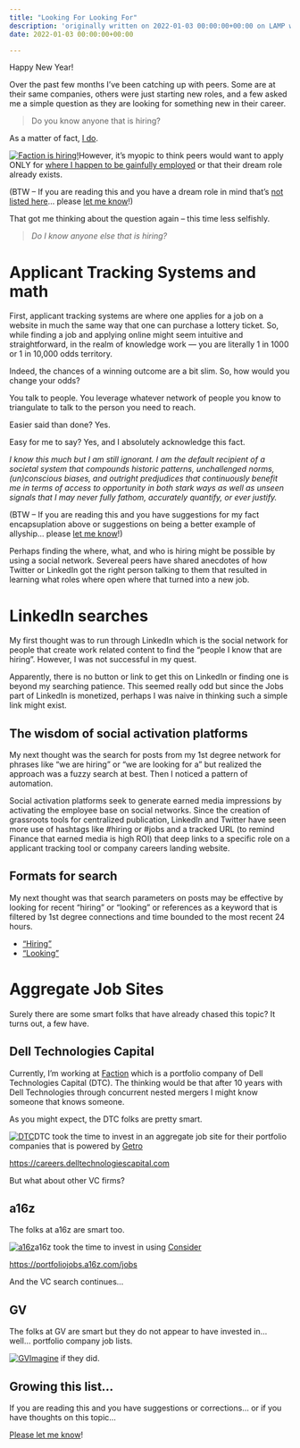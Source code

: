 ```yaml
---
title: "Looking For Looking For"
description: 'originally written on 2022-01-03 00:00:00+00:00 on LAMP with vi, WordPress, Jekyll, Gatsby Cloud, Netlify, Revue, Substack, or Buttondown'
date: 2022-01-03 00:00:00+00:00

---
```


Happy New Year!

Over the past few months I’ve been catching up with peers. Some are at their same companies, others were just starting new roles, and a few asked me a simple question as they are looking for something new in their career.


> Do you know anyone that is hiring?
> 
> 

As a matter of fact, [I do](https://grnh.se/66f4d22d4us).

[![Faction is hiring!](https://substack.com/img/missing-image.png "Faction is hiring!")](https://substackcdn.com/image/fetch/f_auto,q_auto:good,fl_progressive:steep/https%3A%2F%2Fsubstack.com%2Fimg%2Fmissing-image.png)However, it’s myopic to think peers would want to apply ONLY for [where I happen to be gainfully employed](https://grnh.se/66f4d22d4us) or that their dream role already exists.

(BTW – If you are reading this and you have a dream role in mind that’s [not listed here](https://grnh.se/66f4d22d4us)… please [let me know](https://jaycuthrell.com/contact)!)

That got me thinking about the question again – this time less selfishly.


> *Do I know anyone else that is hiring?*
> 
> 

Applicant Tracking Systems and math
===================================

First, applicant tracking systems are where one applies for a job on a website in much the same way that one can purchase a lottery ticket. So, while finding a job and applying online might seem intuitive and straightforward, in the realm of knowledge work — you are literally 1 in 1000 or 1 in 10,000 odds territory.

Indeed, the chances of a winning outcome are a bit slim. So, how would you change your odds?

You talk to people. You leverage whatever network of people you know to triangulate to talk to the person you need to reach.

Easier said than done? Yes.

Easy for me to say? Yes, and I absolutely acknowledge this fact.

*I know this much but I am still ignorant. I am the default recipient of a societal system that compounds historic patterns, unchallenged norms, (un)conscious biases, and outright predjudices that continuously benefit me in terms of access to opportunity in both stark ways as well as unseen signals that I may never fully fathom, accurately quantify, or ever justify.*

(BTW – If you are reading this and you have suggestions for my fact encapsuplation above or suggestions on being a better example of allyship… please [let me know](https://jaycuthrell.com/contact)!)

Perhaps finding the where, what, and who is hiring might be possible by using a social network. Severeal peers have shared anecdotes of how Twitter or LinkedIn got the right person talking to them that resulted in learning what roles where open where that turned into a new job.

LinkedIn searches
=================

My first thought was to run through LinkedIn which is the social network for people that create work related content to find the “people I know that are hiring”. However, I was not successful in my quest.

Apparently, there is no button or link to get this on LinkedIn or finding one is beyond my searching patience. This seemed really odd but since the Jobs part of LinkedIn is monetized, perhaps I was naive in thinking such a simple link might exist.

The wisdom of social activation platforms
-----------------------------------------

My next thought was the search for posts from my 1st degree network for phrases like “we are hiring” or “we are looking for a” but realized the approach was a fuzzy search at best. Then I noticed a pattern of automation.

Social activation platforms seek to generate earned media impressions by activating the employee base on social networks. Since the creation of grassroots tools for centralized publication, LinkedIn and Twitter have seen more use of hashtags like #hiring or #jobs and a tracked URL (to remind Finance that earned media is high ROI) that deep links to a specific role on a applicant tracking tool or company careers landing website.

Formats for search
------------------

My next thought was that search parameters on posts may be effective by looking for recent “hiring” or “looking” or references as a keyword that is filtered by 1st degree connections and time bounded to the most recent 24 hours.

* [“Hiring”](https://www.linkedin.com/search/results/content/?datePosted=%22past-24h%22&keywords=hiring&origin=GLOBAL_SEARCH_HEADER&postedBy=%5B%22first%22%5D)
* [“Looking”](https://www.linkedin.com/search/results/content/?datePosted=%22past-24h%22&keywords=looking&origin=GLOBAL_SEARCH_HEADER&postedBy=%5B%22first%22%5D)

Aggregate Job Sites
===================

Surely there are some smart folks that have already chased this topic? It turns out, a few have.

Dell Technologies Capital
-------------------------

Currently, I’m working at [Faction](https://grnh.se/66f4d22d4us) which is a portfolio company of Dell Technologies Capital (DTC). The thinking would be that after 10 years with Dell Technologies through concurrent nested mergers I might know someone that knows someone.

As you might expect, the DTC folks are pretty smart.

[![DTC](https://substack.com/img/missing-image.png "DTC")](https://substackcdn.com/image/fetch/f_auto,q_auto:good,fl_progressive:steep/https%3A%2F%2Fsubstack.com%2Fimg%2Fmissing-image.png)DTC took the time to invest in an aggregate job site for their portfolio companies that is powered by [Getro](https://www.getro.com/getro-jobs/)

<https://careers.delltechnologiescapital.com>

But what about other VC firms?

a16z
----

The folks at a16z are smart too.

[![a16z](https://substack.com/img/missing-image.png "a16z")](https://substackcdn.com/image/fetch/f_auto,q_auto:good,fl_progressive:steep/https%3A%2F%2Fsubstack.com%2Fimg%2Fmissing-image.png)a16z took the time to invest in using [Consider](https://product.consider.com/ctc/talent-circle)

<https://portfoliojobs.a16z.com/jobs>

And the VC search continues…

GV
--

The folks at GV are smart but they do not appear to have invested in… well… portfolio company job lists.

[![GV](https://substack.com/img/missing-image.png "GV")](https://substackcdn.com/image/fetch/f_auto,q_auto:good,fl_progressive:steep/https%3A%2F%2Fsubstack.com%2Fimg%2Fmissing-image.png)[Imagine](https://www.gv.com/portfolio/) if they did.

Growing this list…
------------------

If you are reading this and you have suggestions or corrections… or if you have thoughts on this topic…

[Please let me know](https://jaycuthrell.com/contact)!

